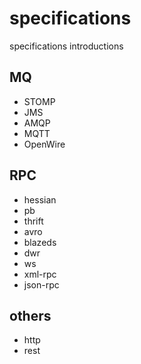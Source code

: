 # specifications
specifications introductions

## MQ

- STOMP
- JMS
- AMQP
- MQTT
- OpenWire

## RPC

- hessian
- pb
- thrift
- avro
- blazeds
- dwr
- ws
- xml-rpc
- json-rpc

## others

- http
- rest



